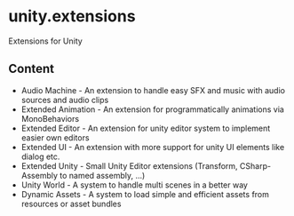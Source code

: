 # unity.extensions
Extensions for Unity

## Content
* Audio Machine - An extension to handle easy SFX and music with audio sources and audio clips
* Extended Animation - An extension for programmatically animations via MonoBehaviors
* Extended Editor - An extension for unity editor system to implement easier own editors
* Extended UI - An extension with more support for unity UI elements like dialog etc.
* Extended Unity - Small Unity Editor extensions (Transform, CSharp-Assembly to named assembly, ...)
* Unity World - A system to handle multi scenes in a better way
* Dynamic Assets - A system to load simple and efficient assets from resources or asset bundles
